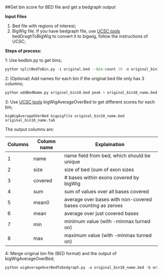 ##Get bin score for BED file and get a bedgraph output

**Input Files**

1. Bed file with regions of interest;
2. BigWig file. If you have bedgraph file, use [UCSC tools](http://hgdownload.soe.ucsc.edu/admin/exe/macOSX.x86_64/) bedGraghToBigWig to convert it to bigwig, follow the instructions of UCSC;

**Steps of process:**

1: Use bedbin.py to get bins;
```python
python splitBedToBin.py -i original.bed --bin-count 10 -o original_bin10.bed

```

2: (Optional) Add names for each bin if the original bed file only has 3 columns;
```python
python addBedName.py original_bin10.bed peak > original_bin10_name.bed
```

3: Use [UCSC tools](http://hgdownload.soe.ucsc.edu/admin/exe/macOSX.x86_64/) bigWigAverageOverBed to get different scores for each bin;
```shell
bigWigAverageOVerBed bigwigfile original_bin10_name.bed original_bin10_name.tab
```
   
   The output columns are:
   
   Columns|Column name|Explaination
   ---|---|---|
   1 |name | name field from bed, which should be unique
   2 |size | size of bed (sum of exon sizes
   3 |covered | # bases within exons covered by bigWig
   4 |sum|   sum of values over all bases covered
   5 |mean0 |  average over bases with non-covered bases counting as zeroes
   6 |mean | average over just covered bases
   7 | min | minimum value (with -minmax turned on)
   8 | max | maximum value (with -minmax turned on)
   
4: Merge original bin file (BED format) and the output of bigWigAverageOverBed;
```python
python wigAverageOverBedTobedgraph.py -a original_bin10_name.bed -b original_bin10_name.tab --score-type sum -o original_bin10_name.bedgraph
```


